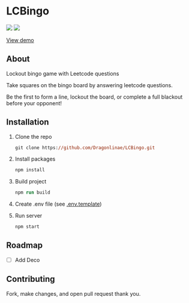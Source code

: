 # LCBingo
![](https://github.com/Dragonlinae/LCBingo/actions/workflows/deploy.yml/badge.svg)
![](https://github.com/Dragonlinae/LCBingo/actions/workflows/test.yml/badge.svg)

[View demo](https://lcbingo.dragonlinae.com)

## About

Lockout bingo game with Leetcode questions

Take squares on the bingo board by answering leetcode questions.

Be the first to form a line, lockout the board, or complete a full blackout
before your opponent!

## Installation

1.  Clone the repo

    ```ps
    git clone https://github.com/Dragonlinae/LCBingo.git
    ```

2.  Install packages

    ```ps
    npm install
    ```

3.  Build project

    ```ps
    npm run build
    ```

4.  Create .env file (see [.env.template](./.env.template))

5.  Run server
    ```ps
    npm start
    ```

## Roadmap

- [ ] Add Deco

## Contributing

Fork, make changes, and open pull request thank you.
